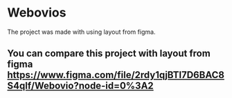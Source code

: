 # Webovios
The project was made with using layout from figma.
## You can compare this  project with layout from figma https://www.figma.com/file/2rdy1qjBTl7D6BAC8S4qlf/Webovio?node-id=0%3A2
